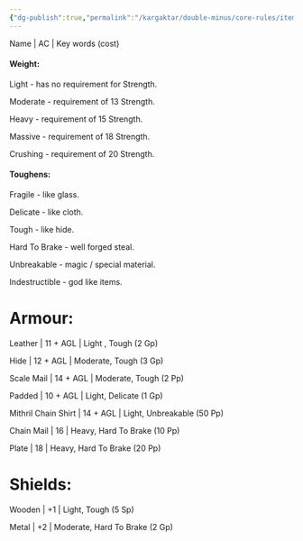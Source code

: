 ```yaml
---
{"dg-publish":true,"permalink":"/kargaktar/double-minus/core-rules/items/armour-and-shields/"}
---
```





Name | AC | Key words (cost)
#### Weight:
Light - has no requirement for Strength.

Moderate - requirement of 13 Strength.

Heavy - requirement of 15 Strength.

Massive - requirement of 18 Strength.

Crushing - requirement of 20 Strength.

#### Toughens:
Fragile - like glass.

Delicate - like cloth.

Tough - like hide.

Hard To Brake - well forged steal.

Unbreakable - magic / special material.

Indestructible - god like items.

# Armour:

Leather | 11 + AGL | Light , Tough (2 Gp)

Hide | 12 + AGL | Moderate, Tough (3 Gp)

Scale Mail | 14 + AGL | Moderate, Tough (2 Pp)

Padded | 10 + AGL | Light, Delicate (1 Gp)

Mithril Chain Shirt | 14 + AGL | Light, Unbreakable (50 Pp)

Chain Mail | 16 | Heavy, Hard To Brake (10 Pp)

Plate | 18 | Heavy, Hard To Brake (20 Pp)


# Shields:

Wooden | +1 | Light, Tough (5 Sp)

Metal | +2 | Moderate, Hard To Brake (2 Gp)
